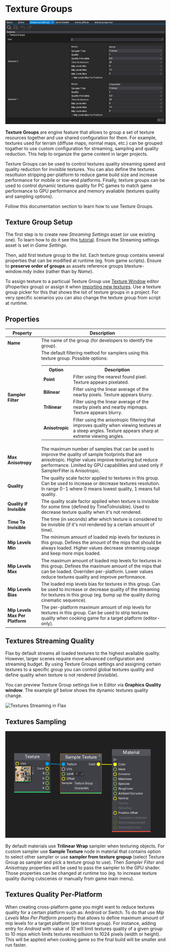 # Texture Groups

![Texture Group Options](media/texture-groups.png)

**Texture Groups** are engine feature that allows to group a set of texture resources together and use shared configuration for them. For example, textures used for terrain (diffuse maps, normal maps, etc.) can be grouped togather to use custom configuration for streaming, sampling and quality reduction. This help to organize the game content in larger projects.

Texture Groups can be used to control textures quality streaming speed and quality reduction for invisible textures. You can also define the textures resoltuion stripping per-platform to reduce game build size and increase performance for mobile or low-end platforms. Finally, texture groups can be used to control dynamic textures quality for PC games to match game performance to GPU performance and memory avaliable (textures quality and sampling options).

Follow this documentation section to learn how to use Texture Groups.

## Texture Group Setup

The first step is to create new *Streaming Settings* asset (or use existing one). To learn how to do it see this [tutorial](../../editor/game-settings/index.md).
Ensure the Streaming settings asset is set in *Game Settings*.

Then, add first texture group to the list. Each texture group contains several properties that can be modified at runtime (eg. from game scripts). Ensure to **preserve order of groups** as assets reference groups btexture-window.mdy index (rather than by *Name*).

To assign texture to a particual Texture Group use [Texture Window](texture-window.md) editor (*Properties* group) or assign it when [importing new textures](import-settings.md). Use a texture group picker for this that shows the lsit of texture groups in a project. For very specific scenarios you can also change the texture group from script at runtime.

## Properties

| Property | Description |
|--------|--------|
| **Name** | The name of the group (for developers to identify the group). |
| **Sampler Filter** | The default filtering method for samplers using this texture group. Possible options: <table><tbody><tr><th>Option</th><th>Description</th></tr><tr><td>**Point**</td><td>Filter using the nearest found pixel. Texture appears pixelated.</td></tr><tr><td>**Bilinear**</td><td>Filter using the linear average of the nearby pixels. Texture appears blurry.</td></tr><tr><td>**Trilinear**</td><td>Filter using the linear average of the nearby pixels and nearby mipmaps. Texture appears blurry.</td></tr><tr><td>**Anisotropic**</td><td>Filter using the anisotropic filtering that improves quality when viewing textures at a steep angles. Texture appears sharp at extreme viewing angles.</td></tr></tbody></table> |
| **Max Anisotropy** | The maximum number of samples that can be used to improve the quality of sample footprints that are anisotropic. Higher values improve texturing but reduce performance. Limited by GPU capabilities and used only if SamplerFilter is Anisotropic. |
| **Quality** | The quality scale factor applied to textures in this group. Can be used to increase or decrease textures resolution. In range 0-1 where 0 means lowest quality, 1 means full quality. |
| **Quality If Invisible** | The quality scale factor applied when texture is invisible for some time (defined by TimeToInvisible). Used to decrease texture quality when it's not rendered. |
| **Time To Invisible** | The time (in seconds) after which texture is considered to be invisible (if it's not rendered by a certain amount of time). |
| **Mip Levels Min** | The minimum amount of loaded mip levels for textures in this group. Defines the amount of the mips that should be always loaded. Higher values decrease streaming usage and keep more mips loaded. |
| **Mip Levels Max** | The maximum amount of loaded mip levels for textures in this group. Defines the maximum amount of the mips that can be loaded. Overriden per-platform. Lower values reduce textures quality and improve performance. |
| **Mip Levels Bias** | The loaded mip levels bias for textures in this group. Can be used to increase or decrease quality of the streaming for textures in this group (eg. bump up the quality during cinematic sequence). |
| **Mip Levels Max Per Platform** | The per-platform maximum amount of mip levels for textures in this group. Can be used to strip textures quality when cooking game for a target platform (editor-only). |

## Textures Streaming Quality

Flax by default streams all loaded textures to the highest available quality. However, larger scenes require move advanced configuration and streaming budget. By using Texture Groups settings and assigning certain textures to a specific group you can control global textures quality and define quality when texture is not rendered (invisible).

You can preview Texture Group settings live in Editor via **Graphics Quality window**. The example gif below shows the dynamic textures quality change.

![Textures Streaming in Flax](media/textures-streaming.gif)

## Textures Sampling

![Texture Sample node with Texture Group Sampler](media/sample-texture-group.png)

By default materials use **Trilinear Wrap** sampler when texturing objects. For custom sampler use **Sample Texture** node in material that contains option to select other sampler or use **sampler from texture gropup** (select Texture Group as sampler and pick a texture group to use). Then *Sampler Filter* and *Anisotropy* properties will be used to pass the sampler to the GPU shader. Those properties can be changed at runtime too (eg. to increase texture quality during cutscenes or manually from game main menu).

## Textures Quality Per-Platform

When creating cross-platform game you might want to reduce textures quality for a certain platform such as: Android or Switch. To do that use *Mip Levels Max Per Platform* property that allows to define maximum amount of mip levels for a target platform (per texture group). For instance, adding entry for *Android* with value of *10* will limit textures quality of a given group to 10 mips which limits textures resoltuion to 1024 pixels (width or height). This will be applied when cooking game so the final build will be smaller and run faster.
